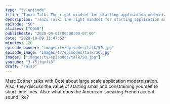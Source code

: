 ```yaml
---
type: "tv-episode"
title: "Tanzu Talk: The right mindset for starting application modernization"
description: "Tanzu Talk: The right mindset for starting application modernization"
episode: "50"
aliases: ["0050"]
publishdate: "2020-04-01T00:00:00-07:00"
date: "2020-10-09 11:47:52"
minutes: 120
episode_banner: "images/tv/episodes/talk/50.jpg"
episode_image: "images/tv/episodes/talk/50.jpg"
images: ["images/tv/episodes/talk/50.jpg"]
youtube: "3-Y5jtqvfi0"
draft: "False"
---
```


Marc Zottner talks with Coté about large scale application modernization. Also, they discuss the value of starting small and constraining yourself to short time lines. Also: what does the American-speaking French accent sound like?